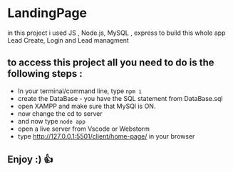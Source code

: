 # LandingPage

 in this project i used JS , Node.js, MySQL , express to build this whole app
 Lead Create, Login and Lead managment

## to access this project all you need to do is the following steps :
- In your terminal/command line, type ```npm i```
- create the DataBase - you have the SQL statement from DataBase.sql
- open XAMPP and make sure that MySQl is ON.
- now change the cd to server
- and now type ```node app```
- open a live server from Vscode or Webstorm
- type http://127.0.0.1:5501/client/home-page/ in your browser

## Enjoy :) :+1:
